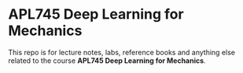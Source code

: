 # APL745 Deep Learning for Mechanics

This repo is for lecture notes, labs, reference books and anything else related to the course **APL745 Deep Learning for Mechanics**.
